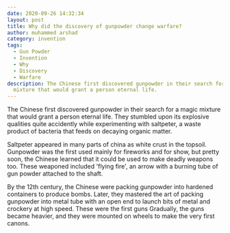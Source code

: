 ```yaml
---
date: 2020-09-26 14:32:34
layout: post
title: Why did the discovery of gunpowder change warfare?
author: muhammed arshad
category: invention
tags:
  - Gun Powder
  - Invention
  - Why
  - Discovery
  - Warfare
description: The Chinese first discovered gunpowder in their search for a magic
  mixture that would grant a person eternal life.
---
```

The Chinese first discovered gunpowder in their search for a magic mixture that would grant a person eternal life. They stumbled upon its explosive qualities quite accidently while experimenting with saltpeter, a waste product of bacteria that feeds on decaying organic matter.

Saltpeter appeared in many parts of china as white crust in the topsoil. Gunpowder was the first used mainly for fireworks and for show, but pretty soon, the Chinese learned that it could be used to make deadly weapons too. These weaponed included 'flying fire', an arrow with a burning tube of gun powder attached to the shaft.

By the 12th century, the Chinese were packing gunpowder into hardened containers to produce bombs. Later, they mastered the art of packing gunpowder into metal tube with an open end to launch bits of metal and crockery at high speed. These were the first guns Gradually, the guns became heavier, and they were mounted on wheels to make the very first canons.